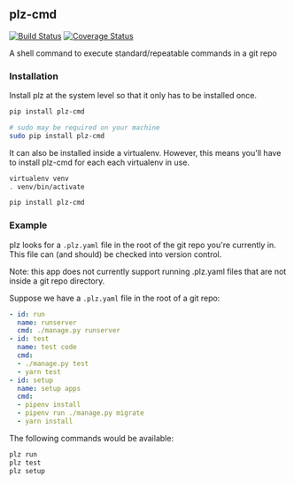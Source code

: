 ## plz-cmd

[![Build Status](https://travis-ci.org/m3brown/plz.svg?branch=master)](https://travis-ci.org/m3brown/plz)
[![Coverage Status](https://coveralls.io/repos/github/m3brown/plz/badge.svg?branch=master)](https://coveralls.io/github/m3brown/plz?branch=master)

A shell command to execute standard/repeatable commands in a git repo

### Installation

Install plz at the system level so that it only has to be installed once.

```bash
pip install plz-cmd

# sudo may be required on your machine
sudo pip install plz-cmd
```

It can also be installed inside a virtualenv.  However, this means you'll have
to install plz-cmd for each each virtualenv in use.

```bash
virtualenv venv
. venv/bin/activate

pip install plz-cmd
```

### Example

plz looks for a `.plz.yaml` file in the root of the git repo you're
currently in. This file can (and should) be checked into version control.

Note: this app does not currently support running .plz.yaml files that are not inside a git repo directory.

Suppose we have a `.plz.yaml` file in the root of a git repo:

```yaml
- id: run
  name: runserver
  cmd: ./manage.py runserver
- id: test
  name: test code
  cmd:
  - ./manage.py test
  - yarn test
- id: setup
  name: setup apps
  cmd:
  - pipenv install
  - pipenv run ./manage.py migrate
  - yarn install
```

The following commands would be available:

```bash
plz run
plz test
plz setup
```
